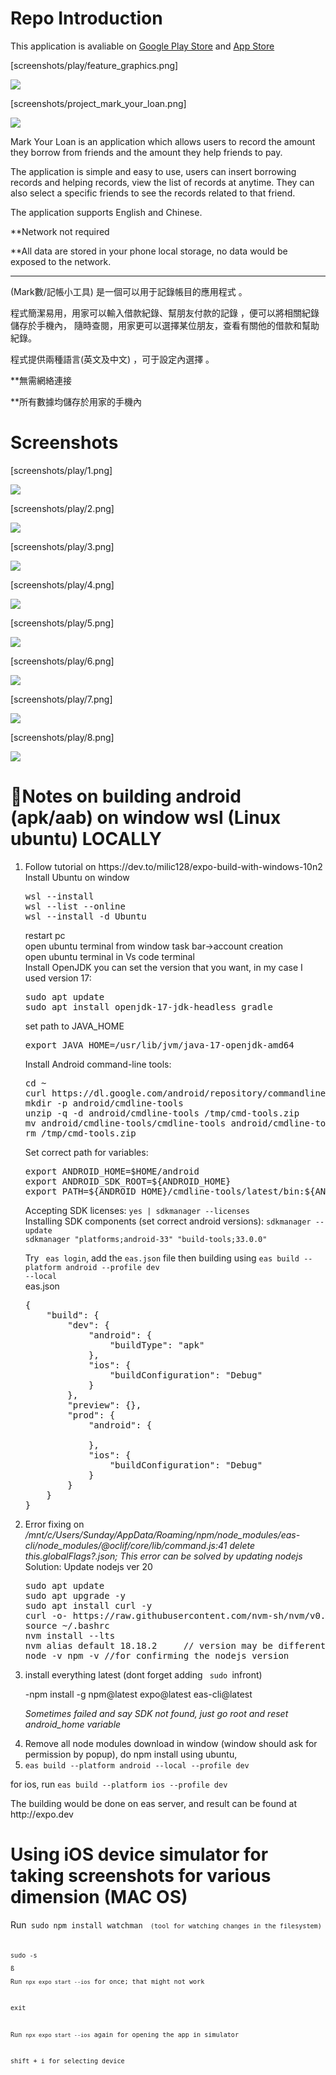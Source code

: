 <h1>Repo Introduction</h1>
This application is avaliable on <a href="">Google Play Store</a> and <a href="">App Store</a>
<p>[screenshots/play/feature_graphics.png]</p>


<img src="https://github.com/user-attachments/assets/925b72a1-bd33-46c7-9294-2579ea77c3ee"/>

<p>[screenshots/project_mark_your_loan.png]</p>
<img src="https://github.com/user-attachments/assets/8eb4ef84-8543-4788-8126-5daef19d6019"/>

<p>Mark Your Loan is an application which allows users to record the amount they borrow from friends and the amount they help friends to pay. </p>
<p>The application is simple and easy to use,  users can insert borrowing records and helping records, view the list of records at anytime. They can also select a specific friends to see the records related to that friend. </p>
<p>The application supports English and Chinese.</p>
<p>**Network not required</p>
<p>**All data are stored in your phone local storage, no data would be exposed to the network.</p>
<hr>
<p>(Mark數/記帳小工具) 是一個可以用于記錄帳目的應用程式 。</p>
<p>程式簡潔易用，用家可以輸入借款紀錄、幫朋友付款的記錄 ，便可以將相關紀錄儲存於手機內， 隨時查閱，用家更可以選擇某位朋友，查看有關他的借款和幫助紀錄。</p>
<p>程式提供兩種語言(英文及中文) ，可于設定內選擇 。</p>
<p>**無需網絡連接</p>
<p>**所有數據均儲存於用家的手機內</p>

<h1>Screenshots</h1>
<p>[screenshots/play/1.png]</p>


<img src="https://github.com/user-attachments/assets/7e73514a-922c-4973-a87d-ca7b6ff9b5e0"/>
<p>[screenshots/play/2.png]</p>


<img src="https://github.com/user-attachments/assets/c082f8e9-3a67-45c6-a099-dcb27b880ba6"/>
<p>[screenshots/play/3.png]</p>


<img src="https://github.com/user-attachments/assets/17d12c8f-5ac7-492d-acf7-fa1ddf6516cc"/>
<p>[screenshots/play/4.png]</p>


<img src="https://github.com/user-attachments/assets/d9afbcbf-b422-4fcc-a34c-bb4e9310e898"/>
<p>[screenshots/play/5.png]</p>


<img src="https://github.com/user-attachments/assets/970fa8eb-a782-4643-bae9-9999800c3c7f"/>
<p>[screenshots/play/6.png]</p>


<img src="https://github.com/user-attachments/assets/48271781-3e2d-4f6e-af37-213f9e100d0f"/>
<p>[screenshots/play/7.png]</p>


<img src="https://github.com/user-attachments/assets/3e97085e-3fe9-438d-8581-59d24a4cd812"/>
<p>[screenshots/play/8.png]</p>


<img src="https://github.com/user-attachments/assets/afc93d64-b401-4848-898b-e7c80103e64d"/>
<h1>&#128640;Notes on building android (apk/aab) on window wsl (Linux  ubuntu) LOCALLY</h1>

<ol>
<li>
Follow tutorial on https://dev.to/milic128/expo-build-with-windows-10n2 
</li>
Install Ubuntu on window<br>
<pre>
wsl --install 
wsl --list --online
wsl --install -d Ubuntu
</pre>
restart pc<br>
open ubuntu terminal from window task bar->account creation<br>
open ubuntu terminal in Vs code terminal<br>
Install OpenJDK you can set the version that you want, in my case I used version 17:
<pre>
sudo apt update
sudo apt install openjdk-17-jdk-headless gradle
</pre>
set path to JAVA_HOME
<pre>
export JAVA_HOME=/usr/lib/jvm/java-17-openjdk-amd64
</pre>
Install Android command-line tools:
<pre>
cd ~
curl https://dl.google.com/android/repository/commandlinetools-linux-8512546_latest.zip -o /tmp/cmd-tools.zip
mkdir -p android/cmdline-tools
unzip -q -d android/cmdline-tools /tmp/cmd-tools.zip
mv android/cmdline-tools/cmdline-tools android/cmdline-tools/latest
rm /tmp/cmd-tools.zip
</pre>
Set correct path for variables:
<pre>
export ANDROID_HOME=$HOME/android
export ANDROID_SDK_ROOT=${ANDROID_HOME}
export PATH=${ANDROID_HOME}/cmdline-tools/latest/bin:${ANDROID_HOME}/platform-tools:${ANDROID_HOME}/tools:${ANDROID_HOME}/tools/bin:${PATH}
</pre>
Accepting SDK licenses:
<code>yes | sdkmanager --licenses</code><br>
Installing SDK components (set correct android versions):
<code>sdkmanager --update</code><br>
<code>sdkmanager "platforms;android-33" "build-tools;33.0.0"</code><br>


Try <code> eas login</code>, add the <code>eas.json</code> file then building using  <code>eas build --platform android --profile dev --local</code><br>
eas.json
<pre>
{
    "build": {
        "dev": {
            "android": {
                "buildType": "apk"
            },
            "ios": {
                "buildConfiguration": "Debug"
            }
        },
        "preview": {},
        "prod": {
            "android": {
                
            },
            "ios": {
                "buildConfiguration": "Debug"
            }
        }
    }
} 
</pre>

<li>Error fixing on <i>/mnt/c/Users/Sunday/AppData/Roaming/npm/node_modules/eas-cli/node_modules/@oclif/core/lib/command.js:41
delete this.globalFlags?.json; This error can be solved by updating nodejs</i></li>
Solution: Update nodejs ver 20
<pre>
sudo apt update
sudo apt upgrade -y
sudo apt install curl -y
curl -o- https://raw.githubusercontent.com/nvm-sh/nvm/v0.39.0/install.sh | bash
source ~/.bashrc
nvm install --lts
nvm alias default 18.18.2     // version may be different here//do node --version for checking
node -v npm -v //for confirming the nodejs version
</pre>

<li>install everything  latest (dont forget adding <code> sudo </code>infront)</li>

-npm install -g npm@latest expo@latest eas-cli@latest

<i>Sometimes failed and say SDK not found, just go root and reset android_home variable</i>

<li>Remove all node modules download in window (window should ask for permission by popup), do npm install using ubuntu, </li>


<li><code>eas build --platform android --local --profile dev</code></li>
</ol>
<p>for ios, run <code>eas build --platform ios --profile dev</code> </p>
<p>The building would be done on eas server, and result can be found at http://expo.dev</p>
<h1>Using iOS device simulator for taking screenshots for various dimension  (MAC OS) </h1>
<p>Run<code> sudo npm install watchman<code>  (tool for watching changes in the filesystem)</p>
<p>sudo -s</p>ß
<p>Run <code>npx expo start --ios</code> for once; that might not work</p>
<p>exit</p>
<p>Run <code>npx expo start --ios</code> again for opening the app in simulator</p>
<p>shift + i for selecting device</p>